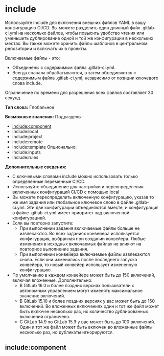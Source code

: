 # include
Используйте include для включения внешних файлов YAML в вашу конфигурацию CI/CD. Вы можете разделить один длинный файл .gitlab-ci.yml на несколько файлов, чтобы повысить удобство чтения или уменьшить дублирование одной и той же конфигурации в нескольких местах.
Вы также можете хранить файлы шаблонов в центральном репозитории и включать их в проекты.

Включаемые файлы - это:
- Объединены с содержимым файла .gitlab-ci.yml.
- Всегда сначала обрабатываются, а затем объединяются с содержимым файла .gitlab-ci.yml, независимо от позиции ключевого слова include.

Ограничение по времени для разрешения всех файлов составляет 30 секунд.

**Тип слова:** Глобальное

**Возможные значения:**
Подразделы:
- [include:component](include.md#includecomponent)
- include:local
- include:project
- include:remote
- include:template
Опционально:
- include:inputs
- include:rules

**Дополнительные сведения:**
- С ключевыми словами include можно использовать только определенные переменные CI/CD.
- Используйте объединение для настройки и переопределения включенных конфигураций CI/CD с помощью local
- Вы можете переопределить включенную конфигурацию, указав то же имя задания или глобальное ключевое слово в файле .gitlab-ci.yml. Эти две конфигурации объединяются вместе, и конфигурация в файле .gitlab-ci.yml имеет приоритет над включенной конфигурацией.
- Если вы повторно запустите:
    - При выполнении задания включаемые файлы больше не извлекаются. Во всех заданиях конвейера используется конфигурация, выбранная при создании конвейера. Любые изменения в исходных включаемых файлах не влияют на повторное выполнение задания.
    - При выполнении конвейера включаемые файлы извлекаются снова. Если они изменились после последнего запуска конвейера, то новый конвейер использует измененную конфигурацию.
- По умолчанию в каждом конвейере может быть до 150 включений, включая вложенные. Дополнительно:
    - В GitLab 16.0 и более поздних версиях пользователи с автономным управлением могут изменять максимальное значение включений.
    - В GitLab 15.10 и более поздних версиях у вас может быть до 150 включений. Во вложенных включениях один и тот же файл может быть включен несколько раз, но количество дублированных включений ограничено.
    - С GitLab 14.9 по GitLab 15.9 у вас может быть до 100 включений. Один и тот же файл может быть включен во вложенные файлы несколько раз, но дубликаты игнорируются.

## include:component